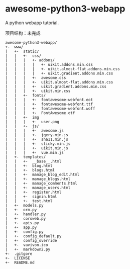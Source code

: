 awesome-python3-webapp
======================

A python webapp tutorial.

项目结构：未完成

    awesome-python3-webapp/
    +-	www/
    |	+-	static/
    |	|	+-	css/
    |	|	|	+- addons/
    |	|	|	|	+- uikit.addons.min.css
    |	|	|	|	+- uikit.almost-flat.addons.min.css
    |	|	|	|	+- uikit.gradient.addons.min.css
    |	|	|	+- 	awesome.css
    |	|	|	+- 	uikit.almost-flat.addons.min.css
    |	|	|	+- 	uikit.gradient.addons.min.css
    |	|	|	+- 	uikit.min.css
    |	|	+-	fonts/
    |	|	|	+-	fontawesome-webfont.eot
    |	|	|	+- 	fontawesome-webfont.ttf
    |	|	|	+- 	fontawesome-webfont.woff
    |	|	|	+- 	FontAwesome.otf
    |	|	+-	img
    |	|	|	+-	user.png 
    |	|	+-	js/
    |	|	|	+- 	awesome.js
    |	|	|	+-	jqery.min.js
    |	|	|	+-	sha11.min.js
    |	|	|	+-	sticky.min.js
    |	|	| 	+- 	uikit.min.js
    |	|	|	+-	vue.min.js
    |	+-	templates/
    |	|	+-	__base__.html
    |	|	+-	blog.html
    |	|	+-	blogs.html
    |	|	+-	manage_blog_edit.html
    |	|	+-	manage_blogs.html
    |	|	+-	manage_comments.html
    |	|	+-	manage_users.html
    |	|	+-	register.html
    |	|	+-	signin.html
    |	|	+-	test.html
    |	+-	models.py
    |	+-	orm.py
    |	+-	handler.py
    |	+-	coroweb.py
    |	+-	apis.py
    |	+-	app.py
    |	+-	config.py
    |	+-	config_default.py
    |	+-	config_override
    |	+-	vavivon.ico
    |	+-	markdown2.py
    +-	.gitgore
    +-	LICENSE
    +-	README.md

